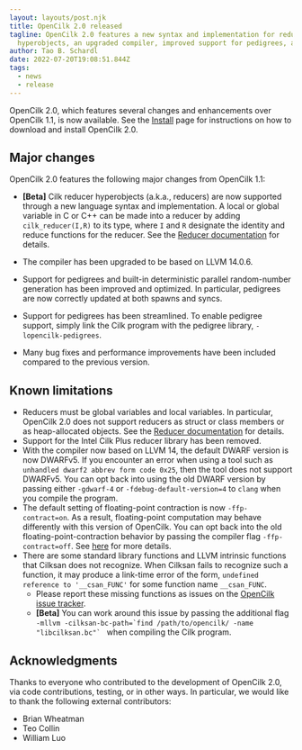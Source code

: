 ```yaml
---
layout: layouts/post.njk
title: OpenCilk 2.0 released
tagline: OpenCilk 2.0 features a new syntax and implementation for reducer
  hyperobjects, an upgraded compiler, improved support for pedigrees, and more.
author: Tao B. Schardl
date: 2022-07-20T19:08:51.844Z
tags:
  - news
  - release
---
```

OpenCilk 2.0, which features several changes and enhancements over OpenCilk 1.1, is now available.  See the [Install](doc/users-guide/install) page for instructions on how to download and install OpenCilk 2.0.

## Major changes

OpenCilk 2.0 features the following major changes from OpenCilk 1.1:
- **[Beta]** Cilk reducer hyperobjects (a.k.a., reducers) are now supported through a new language syntax and implementation.  A local or global variable in C or C++ can be made into a reducer by adding `cilk_reducer(I,R)` to its type, where `I` and `R` designate the identity and reduce functions for the reducer.  See the [Reducer documentation](doc/reference/reducers) for details.

- The compiler has been upgraded to be based on LLVM 14.0.6.
- Support for pedigrees and built-in deterministic parallel random-number generation has been improved and optimized.  In particular, pedigrees are now correctly updated at both spawns and syncs.
- Support for pedigrees has been streamlined.  To enable pedigree support, simply link the Cilk program with the pedigree library, `-lopencilk-pedigrees`.
- Many bug fixes and performance improvements have been included compared to the previous version.

## Known limitations
- Reducers must be global variables and local variables.  In particular, OpenCilk 2.0 does not support reducers as struct or class members or as heap-allocated objects.  See the [Reducer documentation](doc/reference/reducers) for details.
- Support for the Intel Cilk Plus reducer library has been removed.
- With the compiler now based on LLVM 14, the default DWARF version is now DWARFv5.  If you encounter an error when using a tool such as `unhandled dwarf2 abbrev form code 0x25`, then the tool does not support DWARFv5.  You can opt back into using the old DWARF version by passing either `-gdwarf-4` or `-fdebug-default-version=4` to `clang` when you compile the program.
- The default setting of floating-point contraction is now `-ffp-contract=on`.  As a result, floating-point computation may behave differently with this version of OpenCilk.  You can opt back into the old floating-point-contraction behavior by passing the compiler flag `-ffp-contract=off`.  See [here](https://releases.llvm.org/14.0.0/tools/clang/docs/ReleaseNotes.html#floating-point-support-in-clang) for more details.
- There are some standard library functions and LLVM intrinsic functions that Cilksan does not recognize.  When Cilksan fails to recognize such a function, it may produce a link-time error of the form, `undefined reference to '__csan_FUNC'` for some function name `__csan_FUNC`.
  - Please report these missing functions as issues on the [OpenCilk issue tracker](https://github.com/OpenCilk/opencilk-project/issues).
  - **[Beta]** You can work around this issue by passing the additional flag ``-mllvm -cilksan-bc-path=`find /path/to/opencilk/ -name "libcilksan.bc"` `` when compiling the Cilk program.

## Acknowledgments

Thanks to everyone who contributed to the development of OpenCilk 2.0, via code contributions, testing, or in other ways.  In particular, we would like to thank the following external contributors:
- Brian Wheatman
- Teo Collin
- William Luo